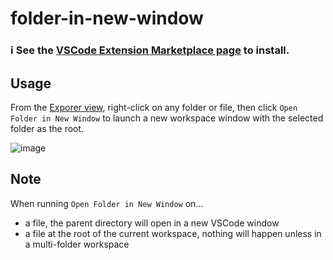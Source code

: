 # folder-in-new-window

### ℹ️ See the [VSCode Extension Marketplace page](https://marketplace.visualstudio.com/items?itemName=shouples-dev.folder-in-new-window) to install.

## Usage

From the [Exporer view](https://code.visualstudio.com/docs/getstarted/userinterface#_explorer-view), right-click on any folder or file, then click `Open Folder in New Window` to launch a new workspace window with the selected folder as the root.

![image](https://github.com/user-attachments/assets/82a249d5-c9e0-4c23-a3fd-f9e56346f241)

## Note
When running `Open Folder in New Window` on...
- a file, the parent directory will open in a new VSCode window
- a file at the root of the current workspace, nothing will happen unless in a multi-folder workspace
